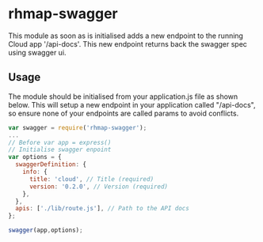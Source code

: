 # rhmap-swagger
This module as soon as is initialised adds a new endpoint to the running Cloud app '/api-docs'. This new endpoint returns back the swagger spec using swagger ui.

## Usage
The module should be initialised from your application.js 
file as shown below. This will setup a new endpoint in your application called "/api-docs", so ensure none of your endpoints are called params to avoid conflicts.

```javascript
var swagger = require('rhmap-swagger');
...
// Before var app = express()
// Initialise swagger enpoint
var options = {
  swaggerDefinition: {
    info: {
      title: 'cloud', // Title (required)
      version: '0.2.0', // Version (required)
    },
  },
  apis: ['./lib/route.js'], // Path to the API docs
};

swagger(app,options);

```
